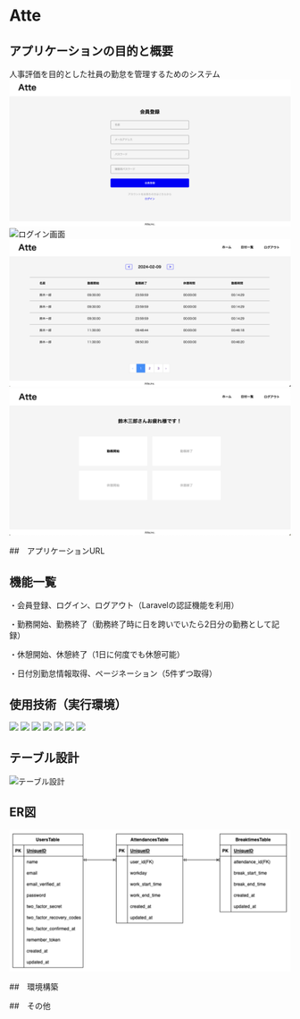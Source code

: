 # Atte

## アプリケーションの目的と概要
人事評価を目的とした社員の勤怠を管理するためのシステム
![会員登録画面](会員登録画面.png)
![ログイン画面](ログイン画面.png)
![日付別勤怠一覧画面](日付別勤怠一覧画面.png)
![ホーム画面](ホーム画面.png)


##　アプリケーションURL


## 機能一覧
・会員登録、ログイン、ログアウト（Laravelの認証機能を利用）

・勤務開始、勤務終了（勤務終了時に日を跨いでいたら2日分の勤務として記録）

・休憩開始、休憩終了（1日に何度でも休憩可能）

・日付別勤怠情報取得、ページネーション（5件ずつ取得）


## 使用技術（実行環境）
<img src="https://img.shields.io/badge/-Php-777BB4.svg?logo=php&style=plastic"> <img src="https://img.shields.io/badge/-Laravel-E74430.svg?logo=laravel&style=plastic"> <img src="https://img.shields.io/badge/-Mysql-4479A1.svg?logo=mysql&style=plastic"> <img src="https://img.shields.io/badge/-Nginx-269539.svg?logo=nginx&style=plastic"> <img src="https://img.shields.io/badge/-Apache-D22128.svg?logo=apache&style=plastic"> <img src="https://img.shields.io/badge/-Bootstrap-563D7C.svg?logo=bootstrap&style=plastic"> <img src="https://img.shields.io/badge/-Jquery-0769AD.svg?logo=jquery&style=plastic">

## テーブル設計
![テーブル設計](テーブル設計.png)

## ER図
![ER図](ER.png)


##　環境構築


##　その他
